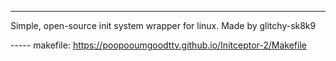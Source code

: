 -----

Simple, open-source init system wrapper for linux. Made by glitchy-sk8k9 

----- makefile: https://poopooumgoodttv.github.io/Initceptor-2/Makefile


